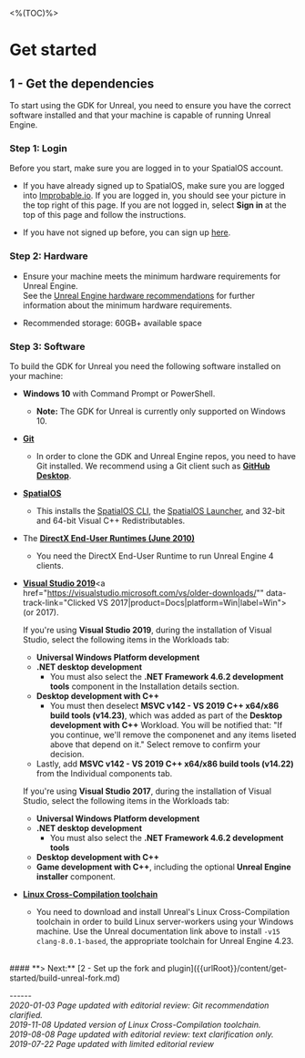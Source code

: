 <%(TOC)%>
# Get started
## 1 - Get the dependencies

To start using the GDK for Unreal, you need to ensure you have the correct software installed and that your machine is capable of running Unreal Engine. 

### Step 1: Login

Before you start, make sure you are logged in to your SpatialOS account.

* If you have already signed up to SpatialOS, make sure you are logged into [Improbable.io](https://improbable.io). If you are logged in, you should see your picture in the top right of this page. If you are not logged in, select __Sign in__ at the top of this page and follow the instructions.

* If you have not signed up before, you can sign up [here](<https://improbable.io/get-spatialos>).

### Step 2: Hardware

- Ensure your machine meets the minimum hardware requirements for Unreal Engine. 
</br>See the <a href="https://docs.unrealengine.com/en-US/GettingStarted/RecommendedSpecifications" data-track-link="Clicked UE4 Recommendations|product=Docs|platform=Win|label=Win" target="_blank">Unreal Engine hardware recommendations</a> for further information about the minimum hardware requirements.

- Recommended storage: 60GB+ available space

### Step 3: Software

To build the GDK for Unreal you need the following software installed on your machine:

- **Windows 10** with Command Prompt or PowerShell.
  - **Note:** The GDK for Unreal is currently only supported on Windows 10.
- <a href="https://git-scm.com/" target="_blank">**Git**</a>
  - In order to clone the GDK and Unreal Engine repos, you need to have Git installed. We recommend using a Git client such as <a href="https://desktop.github.com/" target="_blank">**GitHub Desktop**</a>.
- <a href="https://console.improbable.io/installer/download/stable/latest/win" data-track-link="Clicked Download SpatialOS|product=Docs|platform=Win|label=Win" target="_blank">**SpatialOS**</a>
    - This installs the [SpatialOS CLI]({{urlRoot}}/content/glossary#spatialos-command-line-tool-cli), the [SpatialOS Launcher]({{urlRoot}}/content/glossary#launcher), and 32-bit and 64-bit Visual C++ Redistributables.
- The [**DirectX End-User Runtimes (June 2010)**](https://www.microsoft.com/en-us/download/details.aspx?id=8109)

  - You need the DirectX End-User Runtime to run Unreal Engine 4 clients.
- <a href="https://visualstudio.microsoft.com/vs/" data-track-link="Clicked VS 2019|product=Docs|platform=Win|label=Win">**Visual Studio 2019**</a><a href="https://visualstudio.microsoft.com/vs/older-downloads/"" data-track-link="Clicked VS 2017|product=Docs|platform=Win|label=Win"> (or 2017)</a>.
    
    If you're using **Visual Studio 2019**, during the installation of Visual Studio, select the following items in the Workloads tab:

    - **Universal Windows Platform development**
    - **.NET desktop development**
      - You must also select the **.NET Framework 4.6.2 development tools** component in the Installation details section.
    - **Desktop development with C++**
      - You must then deselect **MSVC v142 - VS 2019 C++ x64/x86 build tools (v14.23)**, which was added as part of the **Desktop development with C++** Workload. You will be notified that: "If you continue, we'll remove the componenet and any items liseted above that depend on it." Select remove to confirm your decision.
    - Lastly, add **MSVC v142 - VS 2019 C++ x64/x86 build tools (v14.22)** from the Individual components tab.

    If you're using **Visual Studio 2017**, during the installation of Visual Studio, select the following items in the Workloads tab:

    - **Universal Windows Platform development**<br>
    - **.NET desktop development** <br>
      - You must also select the **.NET Framework 4.6.2 development tools**
    - **Desktop development with C++**<br>
    - **Game development with C++**, including the optional **Unreal Engine installer** component.

- [**Linux Cross-Compilation toolchain**](https://docs.unrealengine.com/en-US/Platforms/Linux/GettingStarted/index.html)
    - You need to download and install Unreal's Linux Cross-Compilation toolchain in order to build Linux server-workers using your Windows machine. Use the Unreal documentation link above to install `-v15 clang-8.0.1-based`, the appropriate toolchain for Unreal Engine 4.23.

</br>
#### **> Next:** [2 - Set up the fork and plugin]({{urlRoot}}/content/get-started/build-unreal-fork.md)

<br/>

------</br>
_2020-01-03 Page updated with editorial review: Git recommendation clarified._<br/>
_2019-11-08 Updated version of Linux Cross-Compilation toolchain._<br/>
_2019-08-08 Page updated with editorial review: text clarification only._<br/>
_2019-07-22 Page updated with limited editorial review_
